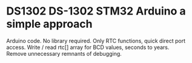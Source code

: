 # DS1302 DS-1302 STM32 Arduino a simple approach
Arduino code. No library required. Only RTC functions, quick direct port access. 
Write  / read rtc[] array for BCD values, seconds to years.   
Remove unnecessary remnants of debugging.

